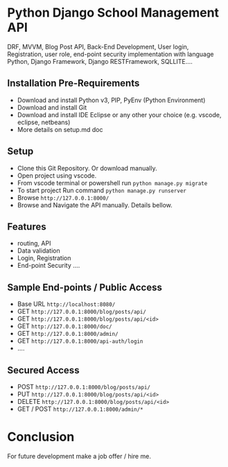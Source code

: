 #  Python Django School Management API

DRF, MVVM, Blog Post API, Back-End Development, User login, Registration, user role, end-point security implementation with language Python, Django Framework, Django RESTFramework, SQLLITE....


## Installation Pre-Requirements
- Download and install Python v3, PIP, PyEnv (Python Environment)
- Download and install Git
- Download and install IDE Eclipse or any other your choice (e.g. vscode, eclipse, netbeans)
- More details on setup.md doc


## Setup
- Clone this Git Repository. Or download manually.
- Open project using vscode. 
- From vscode terminal or powershell run `python manage.py migrate`
- To start project Run command `python manage.py runserver`
- Browse `http://127.0.0.1:8000/`
- Browse and Navigate the API manually. Details bellow.


## Features
- routing, API
- Data validation
- Login, Registration
- End-point Security ....


## Sample End-points / Public Access
- Base URL `http://localhost:8080/`
- GET `http://127.0.0.1:8000/blog/posts/api/`
- GET  `http://127.0.0.1:8000/blog/posts/api/<id>`
- GET `http://127.0.0.1:8000/doc/`
- GET `http://127.0.0.1:8000/admin/`
- GET `http://127.0.0.1:8000/api-auth/login`
- ....

## Secured Access
- POST `http://127.0.0.1:8000/blog/posts/api/`
- PUT  `http://127.0.0.1:8000/blog/posts/api/<id>`
- DELETE `http://127.0.0.1:8000/blog/posts/api/<id>`
- GET / POST `http://127.0.0.1:8000/admin/*`


# Conclusion
For future development make a job offer / hire me. 

